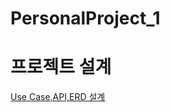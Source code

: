 # PersonalProject_1

# 프로젝트 설계 
[Use Case,API,ERD 설계](https://velog.io/@whdrb2643/SPRING-%EA%B2%8C%EC%8B%9C%EA%B8%80)